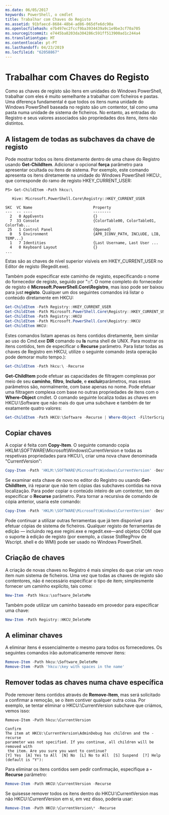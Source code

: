 ```yaml
---
ms.date: 06/05/2017
keywords: PowerShell, o cmdlet
title: Trabalhar com Chaves do Registo
ms.assetid: 91bfaecd-8684-48b4-ad86-065dfe6dc90a
ms.openlocfilehash: e7b497ec2fccf9ba3934439a9c1e9be3cf70a705
ms.sourcegitcommit: e7445ba8203da304286c591ff513900ad1c244a4
ms.translationtype: MT
ms.contentlocale: pt-PT
ms.lasthandoff: 04/23/2019
ms.locfileid: "62058867"
---
```

# <a name="working-with-registry-keys"></a>Trabalhar com Chaves do Registo

Como as chaves de registo são itens em unidades do Windows PowerShell, trabalhar com eles é muito semelhante a trabalhar com ficheiros e pastas. Uma diferença fundamental é que todos os itens numa unidade do Windows PowerShell baseada no registo são um contentor, tal como uma pasta numa unidade de sistema de ficheiros. No entanto, as entradas do Registro e seus valores associados são propriedades dos itens, itens não distintos.

## <a name="listing-all-subkeys-of-a-registry-key"></a>A listagem de todas as subchaves da chave de registo

Pode mostrar todos os itens diretamente dentro de uma chave do Registro usando **Get-ChildItem**. Adicionar o opcional **força** parâmetro para apresentar ocultada ou itens de sistema. Por exemplo, este comando apresenta os itens diretamente na unidade do Windows PowerShell HKCU:, que corresponde do ramo de registo HKEY_CURRENT_USER:

```
PS> Get-ChildItem -Path hkcu:\

   Hive: Microsoft.PowerShell.Core\Registry::HKEY_CURRENT_USER

SKC  VC Name                           Property
---  -- ----                           --------
  2   0 AppEvents                      {}
  7  33 Console                        {ColorTable00, ColorTable01, ColorTab...
 25   1 Control Panel                  {Opened}
  0   5 Environment                    {APR_ICONV_PATH, INCLUDE, LIB, TEMP...}
  1   7 Identities                     {Last Username, Last User ...
  4   0 Keyboard Layout                {}
...
```

Estas são as chaves de nível superior visíveis em HKEY_CURRENT_USER no Editor de registo (Regedit.exe).

Também pode especificar este caminho de registo, especificando o nome do fornecedor de registo, seguido por "**::**". O nome completo do fornecedor de registo é **Microsoft.PowerShell.Core\\Registro**, mas isso pode ser baixou para just **registo**. Qualquer um dos seguintes comandos irá listar o conteúdo diretamente em HKCU:

```powershell
Get-ChildItem -Path Registry::HKEY_CURRENT_USER
Get-ChildItem -Path Microsoft.PowerShell.Core\Registry::HKEY_CURRENT_USER
Get-ChildItem -Path Registry::HKCU
Get-ChildItem -Path Microsoft.PowerShell.Core\Registry::HKCU
Get-ChildItem HKCU:
```

Estes comandos listam apenas os itens contidos diretamente, bem similar ao uso do Cmd.exe **DIR** comando ou **ls** numa shell de UNIX. Para mostrar os itens contidos, tem de especificar o **Recurse** parâmetro. Para listar todas as chaves de Registro em HKCU, utilize o seguinte comando (esta operação pode demorar muito tempo.):

```powershell
Get-ChildItem -Path hkcu:\ -Recurse
```

**Get-ChildItem** pode efetuar as capacidades de filtragem complexas por meio de seu **caminho**, **filtro**, **Include**, e **excluir**parâmetros, mas esses parâmetros são, normalmente, com base apenas no nome. Pode efetuar uma filtragem complexa com base no outras propriedades de itens com o **Where-Object** cmdlet. O comando seguinte localiza todas as chaves em HKCU:\\Software que não mais do que uma subchave e também de ter exatamente quatro valores:

```powershell
Get-ChildItem -Path HKCU:\Software -Recurse | Where-Object -FilterScript {($_.SubKeyCount -le 1) -and ($_.ValueCount -eq 4) }
```

## <a name="copying-keys"></a>Copiar chaves

A copiar é feita com **Copy-Item**. O seguinte comando copia HKLM:\\SOFTWARE\\Microsoft\\Windows\\CurrentVersion e todas as respetivas propriedades para HKCU:\\, criar uma nova chave denominada "CurrentVersion":

```powershell
Copy-Item -Path 'HKLM:\SOFTWARE\Microsoft\Windows\CurrentVersion' -Destination hkcu:
```

Se examinar esta chave de novo no editor do Registro ou usando **Get-ChildItem**, irá reparar que não tem cópias das subchaves contidas na nova localização. Para poder copiar o conteúdo inteiro de um contentor, tem de especificar o **Recurse** parâmetro. Para tornar a recursiva de comando de cópia anterior, usaria este comando:

```powershell
Copy-Item -Path 'HKLM:\SOFTWARE\Microsoft\Windows\CurrentVersion' -Destination hkcu: -Recurse
```

Pode continuar a utilizar outras ferramentas que já tem disponível para efetuar cópias de sistema de ficheiros. Qualquer registo de ferramentas de edição — incluindo reg.exe regini.exe e regedit.exe—and objetos COM que o suporte à edição de registo (por exemplo, a classe StdRegProv de Wscript. shell e do WMI) pode ser usado no Windows PowerShell.

## <a name="creating-keys"></a>Criação de chaves

A criação de novas chaves no Registro é mais simples do que criar um novo item num sistema de ficheiros. Uma vez que todas as chaves de registo são contentores, não é necessário especificar o tipo de item; simplesmente fornecer um caminho explícito, tais como:

```powershell
New-Item -Path hkcu:\software_DeleteMe
```

Também pode utilizar um caminho baseado em provedor para especificar uma chave:

```powershell
New-Item -Path Registry::HKCU_DeleteMe
```

## <a name="deleting-keys"></a>A eliminar chaves

A eliminar itens é essencialmente o mesmo para todos os fornecedores. Os seguintes comandos irão automaticamente remover itens:

```powershell
Remove-Item -Path hkcu:\Software_DeleteMe
Remove-Item -Path 'hkcu:\key with spaces in the name'
```

## <a name="removing-all-keys-under-a-specific-key"></a>Remover todas as chaves numa chave específica

Pode remover itens contidos através de **Remove-Item**, mas será solicitado a confirmar a remoção, se o item contiver qualquer outra coisa. Por exemplo, se tentar eliminar o HKCU:\\CurrentVersion subchave que criámos, vemos isso:

```
Remove-Item -Path hkcu:\CurrentVersion

Confirm
The item at HKCU:\CurrentVersion\AdminDebug has children and the -recurse
parameter was not specified. If you continue, all children will be removed with
 the item. Are you sure you want to continue?
[Y] Yes  [A] Yes to All  [N] No  [L] No to All  [S] Suspend  [?] Help
(default is "Y"):
```

Para eliminar os itens contidos sem pedir confirmação, especifique a **-Recurse** parâmetro:

```powershell
Remove-Item -Path HKCU:\CurrentVersion -Recurse
```

Se quisesse remover todos os itens dentro do HKCU:\\CurrentVersion mas não HKCU:\\CurrentVersion em si, em vez disso, poderia usar:

```powershell
Remove-Item -Path HKCU:\CurrentVersion\* -Recurse
```